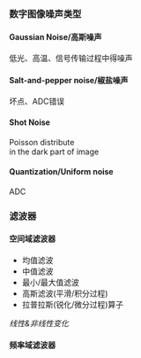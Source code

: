 ### 数字图像噪声类型
#### Gaussian Noise/高斯噪声
低光、高温、信号传输过程中得噪声

#### Salt-and-pepper noise/椒盐噪声
坏点、ADC错误

#### Shot Noise
Poisson distribute  
in the dark part of image

#### Quantization/Uniform noise
ADC

### 滤波器
#### 空间域滤波器
+ 均值滤波
+ 中值滤波
+ 最小/最大值滤波
+ 高斯滤波(平滑/积分过程)
+ 拉普拉斯(锐化/微分过程)算子

*线性&非线性变化*


#### 频率域滤波器

